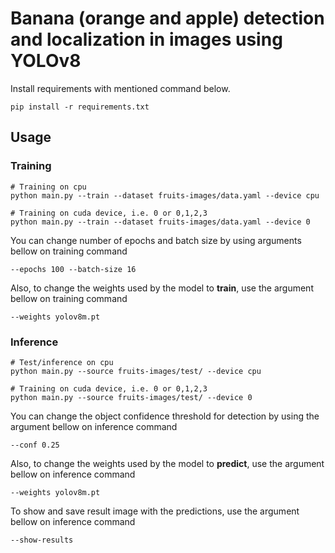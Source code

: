 # Banana (orange and apple) detection and localization in images using YOLOv8

Install requirements with mentioned command below.
```
pip install -r requirements.txt
```

## Usage

### Training
```
# Training on cpu
python main.py --train --dataset fruits-images/data.yaml --device cpu

# Training on cuda device, i.e. 0 or 0,1,2,3
python main.py --train --dataset fruits-images/data.yaml --device 0
```

You can change number of epochs and batch size by using arguments bellow on training command
```
--epochs 100 --batch-size 16
```

Also, to change the weights used by the model to **train**, use the argument bellow on training command
```
--weights yolov8m.pt
```

### Inference
```
# Test/inference on cpu
python main.py --source fruits-images/test/ --device cpu

# Training on cuda device, i.e. 0 or 0,1,2,3
python main.py --source fruits-images/test/ --device 0
```

You can change the object confidence threshold for detection by using the argument bellow on inference command
```
--conf 0.25
```

Also, to change the weights used by the model to **predict**, use the argument bellow on inference command
```
--weights yolov8m.pt
```

To show and save result image with the predictions, use the argument bellow on inference command
```
--show-results
```
